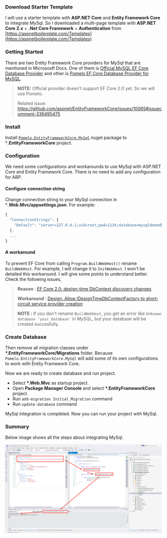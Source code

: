 
### Download Starter Template

I will use a starter template with **ASP.NET Core** and **Entity Framework Core** to integrate MySql. 
So I downloaded a multi-page template with **ASP.NET Core 2.x** + **.Net Core Framework** + **Authentication** from [https://aspnetboilerplate.com/Templates](https://aspnetboilerplate.com/Templates)

### Getting Started

There are two Entity Framework Core providers for MySql that are mentioned in Micrososft Docs. One of them is 
[Official MySQL EF Core Database Provider](https://docs.microsoft.com/en-us/ef/core/providers/mysql/) and 
other is [Pomelo EF Core Database Provider for MySQL](https://docs.microsoft.com/en-us/ef/core/providers/pomelo/).

> **NOTE:** Official provider doesn't support EF Core 2.0 yet. So we will use Pomelo.
> 
> Related issue: https://github.com/aspnet/EntityFrameworkCore/issues/10065#issuecomment-336495475

### Install 

Install [`Pomelo.EntityFrameworkCore.MySql`](https://www.nuget.org/packages/Pomelo.EntityFrameworkCore.MySql/) nuget package to ***.EntityFrameworkCore** project. 

### Configuration

We need some configurations and workarounds to use MySql with ASP.NET Core and Entity Framework Core. 
There is no need to add any configuration for ABP.

#### Configure connection string 

Change connection string to your MySql connection in ***.Web.Mvc/appsettings.json**. For example:

```js
{
  "ConnectionStrings": {
    "Default": "server=127.0.0.1;uid=root;pwd=1234;database=mysqldemodb"
  },
  ...
}

```

#### A workaround

To prevent EF Core from calling `Program.BuildWebHost()` rename `BuildWebHost`. For example, I will change it to `InitWebHost`. 
I won't be detailed this workaround. I will give some points to understand better. Check the following issues,

> **Reason** : [EF Core 2.0: design-time DbContext discovery changes](https://github.com/aspnet/EntityFrameworkCore/issues/9033)
> 
> **Workaround** : [Design: Allow IDesignTimeDbContextFactory to short-circuit service provider creation](https://github.com/aspnet/EntityFrameworkCore/issues/9076#issuecomment-313278753)
>
> **NOTE :** If you don't rename `BuildWebHost`, you get an error like `Unknown database 'your_database'` in MySQL, 
but your database will be created succesfully.

### Create Database

Then remove all migration classes under **\*.EntityFrameworkCore/Migrations** folder. 
Because `Pomelo.EntityFrameworkCore.MySql` will add some of its own configurations to work with Entity Framework Core.

Now we are ready to create database and run project. 

- Select **\*.Web.Mvc** as startup project.
- Open **Package Manager Console** and select **\*.EntityFrameworkCore** project.
- Run `add-migration Initial_Migration` command
- Run `update-database` command

MySql integration is completed. Now you can run your project with MySql. 

### Summary

Below image shows all the steps about integrating MySql.

<img src="images/mysql-integration-summary.png" alt="Swagger UI" class="img-thumbnail" />

